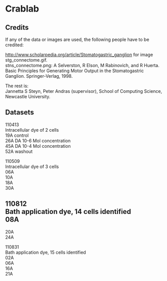 # Crablab  

## Credits  

If any of the data or images are used, the following people have to be credited:  

http://www.scholarpedia.org/article/Stomatogastric_ganglion for image stg_connectome.gif.  
stns_connectome.png: A Selverston, R Elson, M Rabinovich, and R Huerta. Basic Principles for Generating Motor Output in the Stomatogastric Ganglion. Springer-Verlag, 1998.  

The rest is:  
Jannetta S Steyn, Peter Andras (supervisor), School of Computing Science, Newcastle University.  


## Datasets

110413  
Intracellular dye of 2 cells  
19A control  
26A DA 10-6 Mol concentration  
45A DA 10-4 Mol concentration  
52A washout  

110509  
Intracellular dye of 3 cells  
06A  
10A  
18A  
30A  

110812  
Bath application dye, 14 cells identified  
08A  
-  
20A  
24A  

110831  
Bath application dye, 15 cells identified  
02A  
06A  
16A  
21A  
